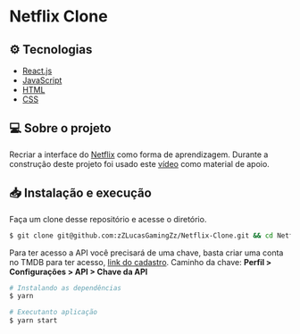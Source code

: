 # Netflix Clone

## :gear: Tecnologias

-  [React.js](https://pt-br.reactjs.org/)
-  [JavaScript](https://developer.mozilla.org/pt-BR/docs/Web/JavaScript)
-  [HTML](https://developer.mozilla.org/pt-BR/docs/Web/HTML)
-  [CSS](https://developer.mozilla.org/pt-BR/docs/Web/CSS)

## 💻 Sobre o projeto

Recriar a interface do [Netflix](https://www.netflix.com/) como forma de aprendizagem. Durante a construção deste projeto foi usado este [vídeo](https://www.youtube.com/watch?v=tBweoUiMsDg&ab_channel=BoniekyLacerda) como material de apoio.

## 📥 Instalação e execução

Faça um clone desse repositório e acesse o diretório.

```bash
$ git clone git@github.com:zZLucasGamingZz/Netflix-Clone.git && cd Netflix-Clone
```

Para ter acesso a API você precisará de uma chave, basta criar uma conta no TMDB para ter acesso, [link do cadastro](https://www.themoviedb.org/signup). Caminho da chave: **Perfil > Configurações > API > Chave da API**

```bash
# Instalando as dependências
$ yarn

# Executanto aplicação
$ yarn start
```
